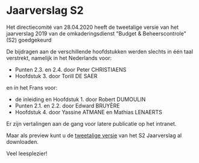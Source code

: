 <link rel="stylesheet" href="foghorn2.css">
<link rel="stylesheet" href="Ulysses.css">
<link rel="stylesheet" href="S2.css">

# Jaarverslag S2

Het directiecomité van 28.04.2020 heeft de tweetalige versie van het jaarverslag 2019 van de omkaderingsdienst "Budget & Beheerscontrole" (S2) goedgekeurd

De bijdragen aan de verschillende hoofdstukken werden slechts in één taal verstrekt, namelijk in het Nederlands voor:

* Punten 2.3. en 2.4. door Peter CHRISTIAENS
* Hoofdstuk 3. door Torill DE SAER

en in het Frans voor:

* de inleiding en Hoofdstuk 1. door Robert DUMOULIN
* Punten 2.1. en 2.2. door Edward BRUY&Egrave;RE
* Hoofdstuk 4. door Yassine ATMANE en Mathias LENAERTS

Er zijn vertalingen aan de gang voor latere publicatie op het intranet.

Maar als preview kunt u de [tweetalige versie](S2_2019_DEF.pdf) van het S2 Jaarverslag al downloaden.

Veel leesplezier!